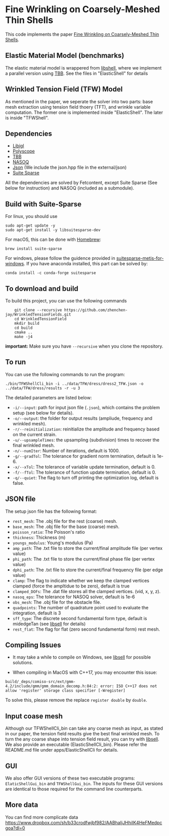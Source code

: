 # Fine Wrinkling on Coarsely-Meshed Thin Shells

This code implements the paper [Fine Wrinkling on Coarsely-Meshed Thin Shells](https://dl.acm.org/doi/10.1145/3462758). 

## Elastic Material Model (benchmarks)

The elastic material model is wrappered from [libshell](https://github.com/evouga/libshell), where we implement a parallel version using [TBB](https://github.com/wjakob/tbb). See the files in "ElasticShell" for details

## Wrinkled Tension Field (TFW) Model

As mentioned in the paper, we seperate the solver into two parts: base mesh extraction using tension field thoery (TFT), and wrinkle variable computation. The former one is implemented inside "ElasticShell". The later is inside "TFWShell".

## Dependencies
- [Libigl](https://github.com/libigl/libigl.git)
- [Polyscope](https://github.com/nmwsharp/polyscope.git)
- [TBB](https://github.com/wjakob/tbb.git)
- [NASOQ](https://nasoq.github.io/) 
- [Json](https://github.com/nlohmann/json.git) (We include the json.hpp file in the external/json)
- [Suite Sparse](https://people.engr.tamu.edu/davis/suitesparse.html)

All the dependencies are solved by Fetcontent, except Suite Sparse (See below for instruction) and NASOQ (included as a submodule). 


## Build with Suite-Sparse
For linux, you should use 
```
sudo apt-get update -y
sudo apt-get install -y libsuitesparse-dev
```

For macOS, this can be done with [Homebrew](https://brew.sh/):
```
brew install suite-sparse
```

For windows, please follow the guidence provided in [suitesparse-metis-for-windows](https://github.com/jlblancoc/suitesparse-metis-for-windows). If you have anaconda installed, this part can be solved by:
```
conda install -c conda-forge suitesparse
```

## To download and build
To build this project, you can use the following commands
```
    git clone --recursive https://github.com/zhenchen-jay/WrinkledTensionFields.git
    cd WrinkledTensionField
    mkdir build
    cd build
    cmake ..
    make -j4
```
**important:** Make sure you have `--recursive` when you clone the repository.

## To run
You can use the following commands to run the program:
```
./bin/TFWShellCli_bin -i ../data/TFW/dress/dress2_TFW.json -o ../data/TFW/dress/results -r -u 3
```
The detailed parameters are listed below:

* `-i/--input`: path for input json file (`.json`), which contains the problem setup (see below for details).
* `-o/--output`: the folder for output results (ampliude, frequency and wrinkled mesh).
* `-r/--reinitialization`: reinitialize the amplitude and frequency based on the current strain.
* `-u/--upsampleTimes`:  the upsampling (subdivision) times to recover the final wrinkled mesh.
* `-n/--numIter`: Number of iterations, default is 1000.
* `-g/--gradTol`: The tolerance for gradient norm termination, default is 1e-6.
* `-x/--xTol`: The tolerance of variable update termination, default is 0.
* `-f/--fTol`: The tolerance of function update termination, default is 0.
* `-q/--quiet`: The flag to turn off printing the optimization log, default is false.

## JSON file
The setup json file has the following format:

* `rest_mesh`: The .obj file for the rest (coarse) mesh.
* `base_mesh`: The .obj file for the base (coarse) mesh.
* `poisson_ratio`: The Poisson's ratio
* `thickness`: Thickness (m)
* `youngs_modulus`: Young's modulus (Pa)
* `amp_path`: The .txt file to store the current/final amplitude file (per vertex value)
* `phi_path`: The .txt file to store the current/final phase file (per vertex value)
* `dphi_path`: The .txt file to store the current/final frequency file (per edge value)
* `clamp`:  The flag to indicate whether we keep the clamped vertices clamped (force the ampltidue to be zero), default is true
* `clamped_DOFs`: The .dat file stores all the clamped vertices. (vid, x, y, z).
* `nasoq_eps`: The tolerance for NASOQ solver, default is 1e-6
* `obs_mesh`: The .obj file for the obstacle file.
* `quadpoints`: The number of quadrature point used to evaluate the integration, default is 3
* `sff_type`: The discrete second fundamental form type, default is midedgeTan (see [libsell](https://github.com/evouga/libshell) for details)
* `rest_flat`: The flag for flat (zero second fundamental form) rest mesh.

## Compiling Issues

* It may take a while to compile on Windows, see [libsell](https://github.com/evouga/libshell) for possible solutions.

* When compiling in MacOS with C++17, you may encounter this issue: 
```
build/_deps/comiso-src/ext/gmm-4.2/include/gmm/gmm_domain_decomp.h:84:2: error: ISO C++17 does not allow 'register' storage class specifier [-Wregister]
```
To solve this, please remove the replace `register double` by `double`.  

## Input coase mesh
Although our TFWShellCli_bin can take any coarse mesh as input, as stated in our paper, the tension field results give the best final wrinkled mesh. To turn the any coarse shape into tension field result, you can try with [libsell](https://github.com/evouga/libshell). We also provide an executable (ElasticShellCli_bin). Please refer the README.md file under apps/ElasticShellCli for details.

## GUI
We also offer GUI versions of these two executable programs: `ElaticShellGui_bin` and `TFWShellGui_bin`. The inputs for these GUI versions are identical to those required for the command line counterparts.

## More data

You can find more complicate data https://www.dropbox.com/sh/b33crodfwjbf982/AABhaIjJHhiIK4HeFMedpcgoa?dl=0
